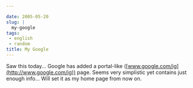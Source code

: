 ```yaml
---

date: 2005-05-20
slug: |
  my-google
tags:
 - english
 - random
title: My Google
---
```


Saw this today... Google has added a portal-like
([www.google.com/ig](http://www.google.com/ig)) page. Seems very
simplistic yet contains just enough info... Will set it as my home page
from now on.
